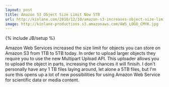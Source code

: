 ```yaml
---
layout: post
title: Amazon S3 Object Size Limit Now 5TB
url: http://kinlane.com/2010/12/10/amazon-s3-increases-object-size-limit-5tb/
image: http://kinlane-productions.s3.amazonaws.com/AWS_LOGO_CMYK.jpg
---
```

{% include JB/setup %}
<p>
     Amazon Web Services increased the size limit for objects you can store on Amazon S3 from 1TB to 5TB today. In order to upload larger objects they require you to use the new Multipart Upload API. This uploader allows you to upload the object in parts, increasing the chances it will finisih. I don't personally have any 1 TB files laying around, let alone a 5TB files, but I'm sure this opens up a lot of new possibilities for using Amazon Web Service for scientific data or media content.
</p>